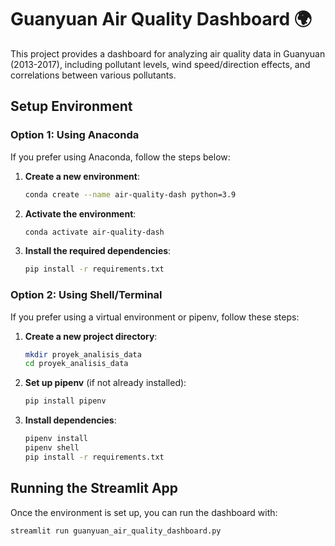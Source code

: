 # Guanyuan Air Quality Dashboard 🌍

This project provides a dashboard for analyzing air quality data in Guanyuan (2013-2017), including pollutant levels, wind speed/direction effects, and correlations between various pollutants.

## Setup Environment

### Option 1: Using Anaconda

If you prefer using Anaconda, follow the steps below:

1. **Create a new environment**:
    ```bash
    conda create --name air-quality-dash python=3.9
    ```
2. **Activate the environment**:
    ```bash
    conda activate air-quality-dash
    ```
3. **Install the required dependencies**:
    ```bash
    pip install -r requirements.txt
    ```

### Option 2: Using Shell/Terminal

If you prefer using a virtual environment or pipenv, follow these steps:

1. **Create a new project directory**:
    ```bash
    mkdir proyek_analisis_data
    cd proyek_analisis_data
    ```
2. **Set up pipenv** (if not already installed):
    ```bash
    pip install pipenv
    ```
3. **Install dependencies**:
    ```bash
    pipenv install
    pipenv shell
    pip install -r requirements.txt
    ```

## Running the Streamlit App

Once the environment is set up, you can run the dashboard with:

```bash
streamlit run guanyuan_air_quality_dashboard.py
